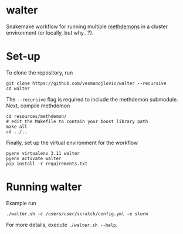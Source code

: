 # walter
Snakemake workflow for running multiple [methdemons](https://github.com/vesmanojlovic/methdemon/tree/master) in a cluster environment (or locally, but why...?).

# Set-up
To clone the repository, run
```
git clone https://github.com/vesmanojlovic/walter --recursive
cd walter
```
The `--recursive` flag is required to include the methdemon submodule.
Next, compile methdemon
```
cd resources/methdemon/
# edit the Makefile to contain your boost library path
make all
cd ../..
```
Finally, set up the virtual environment for the workflow
```
pyenv virtualenv 3.11 walter
pyenv activate walter
pip install -r requirements.txt
```

# Running walter
Example run
```
./walter.sh -c /users/user/scratch/config.yml -e slurm
```
For more details, execute `./walter.sh --help`.
